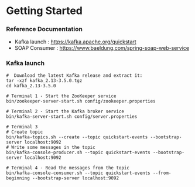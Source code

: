 # Getting Started

### Reference Documentation
* Kafka launch : https://kafka.apache.org/quickstart
* SOAP Consumer : https://www.baeldung.com/spring-soap-web-service

### Kafka launch
```
#  Download the latest Kafka release and extract it:
tar -xzf kafka_2.13-3.5.0.tgz
cd kafka_2.13-3.5.0

# Terminal 1 - Start the ZooKeeper service
bin/zookeeper-server-start.sh config/zookeeper.properties

# Terminal 2 - Start the Kafka broker service
bin/kafka-server-start.sh config/server.properties

# Terminal 3
# Create topic
bin/kafka-topics.sh --create --topic quickstart-events --bootstrap-server localhost:9092
# Write some messages in the topic
bin/kafka-console-producer.sh --topic quickstart-events --bootstrap-server localhost:9092

# Terminal 4 - Read the messages from the topic
bin/kafka-console-consumer.sh --topic quickstart-events --from-beginning --bootstrap-server localhost:9092
```
